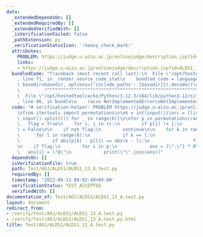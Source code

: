 ```yaml
---
data:
  _extendedDependsOn: []
  _extendedRequiredBy: []
  _extendedVerifiedWith: []
  _isVerificationFailed: false
  _pathExtension: py
  _verificationStatusIcon: ':heavy_check_mark:'
  attributes:
    PROBLEM: https://judge.u-aizu.ac.jp/onlinejudge/description.jsp?id=ALDS1_13_A
    links:
    - https://judge.u-aizu.ac.jp/onlinejudge/description.jsp?id=ALDS1_13_A
  bundledCode: "Traceback (most recent call last):\n  File \"/opt/hostedtoolcache/Python/3.12.3/x64/lib/python3.12/site-packages/onlinejudge_verify/documentation/build.py\"\
    , line 71, in _render_source_code_stat\n    bundled_code = language.bundle(stat.path,\
    \ basedir=basedir, options={'include_paths': [basedir]}).decode()\n          \
    \         ^^^^^^^^^^^^^^^^^^^^^^^^^^^^^^^^^^^^^^^^^^^^^^^^^^^^^^^^^^^^^^^^^^^^^^^^^^^^^^^^^\n\
    \  File \"/opt/hostedtoolcache/Python/3.12.3/x64/lib/python3.12/site-packages/onlinejudge_verify/languages/python.py\"\
    , line 96, in bundle\n    raise NotImplementedError\nNotImplementedError\n"
  code: "# verification-helper: PROBLEM https://judge.u-aizu.ac.jp/onlinejudge/description.jsp?id=ALDS1_13_A\n\
    \nfrom itertools import permutations\n\nk = int(input())\nrc = [list(map(int,\
    \ input().split())) for _ in range(k)]\n\nfor p in permutations(range(8)):\n \
    \   flag = True\n    for i, j in rc:\n        if p[i] != j:\n            flag\
    \ = False\n\n    if not flag:\n        continue\n\n    for k in range(8):\n  \
    \      for l in range(8):\n            if k == l:\n                continue\n\
    \            if abs(p[k] - p[l]) == abs(k - l):\n                flag = False\n\
    \n    if flag:\n        for i in p:\n            ans = [\".\"] * 8\n         \
    \   ans[i] = \"Q\"\n            print(\"\".join(ans))"
  dependsOn: []
  isVerificationFile: true
  path: Test/AOJ/ALDS1/ALDS1_13_A.test.py
  requiredBy: []
  timestamp: '2022-08-11 00:02:49+09:00'
  verificationStatus: TEST_ACCEPTED
  verifiedWith: []
documentation_of: Test/AOJ/ALDS1/ALDS1_13_A.test.py
layout: document
redirect_from:
- /verify/Test/AOJ/ALDS1/ALDS1_13_A.test.py
- /verify/Test/AOJ/ALDS1/ALDS1_13_A.test.py.html
title: Test/AOJ/ALDS1/ALDS1_13_A.test.py
---
```

